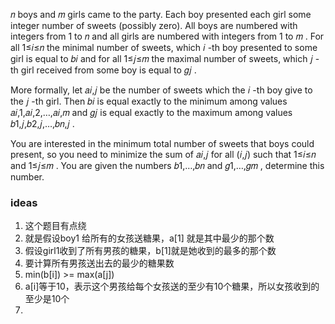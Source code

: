 𝑛
 boys and 𝑚
 girls came to the party. Each boy presented each girl some integer number of sweets (possibly zero). All boys are numbered with integers from 1
 to 𝑛
 and all girls are numbered with integers from 1
 to 𝑚
. For all 1≤𝑖≤𝑛
 the minimal number of sweets, which 𝑖
-th boy presented to some girl is equal to 𝑏𝑖
 and for all 1≤𝑗≤𝑚
 the maximal number of sweets, which 𝑗
-th girl received from some boy is equal to 𝑔𝑗
.

More formally, let 𝑎𝑖,𝑗
 be the number of sweets which the 𝑖
-th boy give to the 𝑗
-th girl. Then 𝑏𝑖
 is equal exactly to the minimum among values 𝑎𝑖,1,𝑎𝑖,2,…,𝑎𝑖,𝑚
 and 𝑔𝑗
 is equal exactly to the maximum among values 𝑏1,𝑗,𝑏2,𝑗,…,𝑏𝑛,𝑗
.

You are interested in the minimum total number of sweets that boys could present, so you need to minimize the sum of 𝑎𝑖,𝑗
 for all (𝑖,𝑗)
 such that 1≤𝑖≤𝑛
 and 1≤𝑗≤𝑚
. You are given the numbers 𝑏1,…,𝑏𝑛
 and 𝑔1,…,𝑔𝑚
, determine this number.



### ideas
1. 这个题目有点绕
2. 就是假设boy1 给所有的女孩送糖果，a[1] 就是其中最少的那个数
3. 假设girl1收到了所有男孩的糖果，b[1]就是她收到的最多的那个数
4. 要计算所有男孩送出去的最少的糖果数
5. min(b[i]) >= max(a[j])
6. a[i]等于10，表示这个男孩给每个女孩送的至少有10个糖果，所以女孩收到的至少是10个
7. 